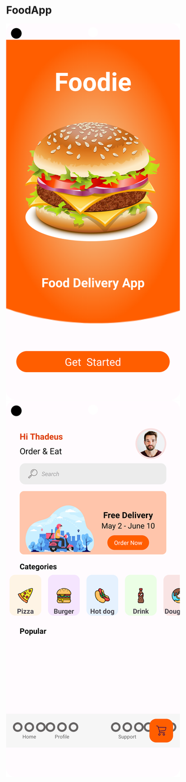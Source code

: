 # FoodApp
![IntoActivity](/IntroActivity.png "Optional title")
![IntoActivity](/MainActivity.png "Optional title")
